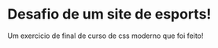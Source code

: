 <h1>Desafio de um site de esports!</h1>
<p>Um exercicio de final de curso de css moderno que foi feito!</p>
